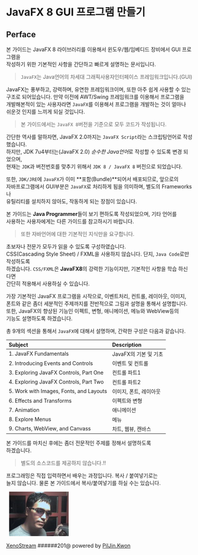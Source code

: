 JavaFX 8 GUI 프로그램 만들기
====

## Perface
본 가이드는 JavaFX 8 라이브러리를 이용해서 윈도우/웹/임베디드 장비에서 GUI 프로그램을     
작성하기 위한 기본적인 사항을 간단하고 빠르게 설명하는 문서입니다.

> `JavaFX`는 Java언어의 차세대 그래픽사용자인터페이스 프레임워크입니다.(GUI)    

JavaFX는 풍부하고, 강력하며, 유연한 프레임워크이며, 또한 아주 쉽게 사용할 수 있는      
구조로 되어있습니다. 만약 이전에 AWT/Swing 프레임워크를 이용해서 프로그램을     
개발해본적이 있는 사용자라면 `JavaFX`를 이용해서 프로그램을 개발하는 것이 얼마나      
쉬운것 인지를 느끼게 되실 것입니다.    


> 본 가이드에서는 `JavaFX 8`버전을 기준으로 모두 코드가 작성됩니다.        

간단한 역사를 말하자면, JavaFX 2.0까지는 `JavaFX Script`라는 스크립팅언어로 작성했습니다.       
하지만, JDK 7u4부터는(JavaFX 2.0) *순수한 Java언어*로 작성할 수 있도록 변경 되었으며,       
현재는 `JDK`과 버전번호를 맞추기 위해서 `JDK 8 / JavaFX 8` 버전으로 되었습니다. 
    

또한, `JDK/JRE`에 `JavaFX`가 이미 **포함(Bundle)**되어서 배포되므로, 앞으로의     
자바프로그램에서 GUI부분은 `JavaFX`로 처리하게 됨을 의미하며,  별도의 Frameworks 나          
유틸리티를 설치하지 않아도, 작동하게 되는 장점이 있습니다.     

본 가이드는 **Java Programmer**들이 보기 편하도록 작성되었으며, 기타 언어를      
사용하는 사용자에게는 다른 가이드를 참고하시기 바랍니다.       

> 또한 자바언어에 대한 기본적인 지식만을 요구합니다. 

초보자나 전문가 모두가 읽을 수 있도록 구성하였습니다.      
CSS(Cascading Style Sheet) / FXML을 사용하지 않습니다. 단지, `Java Code`로만 작성하도록       
하겠습니다. `CSS/FXML`은 **JavaFX8**의 강력한 기능이지만, 기본적인 사항을 학습 하신다면     
간단히 적용해서 사용하실 수 있습니다.        

가장 기본적인 JavaFX 프로그램을 시작으로, 이벤트처리, 컨트롤, 레이아웃, 이미지,      
폰트와 같은 좀더 세분적인 주제까지를 전반적으로 그림과 설명을 통해서 설명합니다.      
또한, JavaFX의 향상된 기능인 이펙트, 변형, 애니메이션, 메뉴와 WebView등의      
기능도 설명하도록 하겠습니다.       

총 9개의 섹션을 통해서 `JavaFX`에 대해서 설명하며, 간략한 구성은 다음과 같습니다. 

Subject | Description
:---|:---
1. JavaFX Fundamentals | JavaFX의 기본 및 기초
2. Introducing Events and Controls | 이벤트 및 컨트롤
3. Exploring JavaFX Controls, Part One | 컨트롤 파트1
4. Exploring JavaFX Controls, Part Two | 컨트롤 파트2
5. Work with Images, Fonts, and Layouts | 이미지, 폰트, 레이아웃
6. Effects and Transforms  | 이펙트와 변형
7. Animation   | 애니메이션
8. Explore Menus  | 메뉴
9. Charts, WebView, and Canvass | 차트, 웹뷰, 캔바스


본 가이드를 마치신 후에는 좀더 전문적인 주제를 정해서 설명하도록       
하겠습니다.    

> 별도의 소스코드를 제공하지 않습니다.!!  

프로그래밍은 직접 입력하면서 배우는 과정입니다. 복사 / 붙여넣기로는     
늘지 않습니다.  물론 본 가이드에서 복사/붙여넣기를 하실 수는 있습니다.    


  
![](https://github.com/xenostream/GoWebProgramming/blob/master/images/My.jpg)

[XenoStream](http://www.xenostream.com) 
######201@ powered by [PilJin.Kwon](mailto://piljin.kwon@gmail.com)

